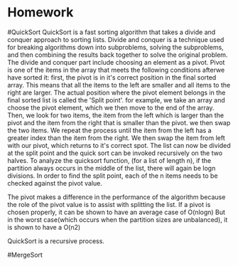 # Homework
#QuickSort
QuickSort is a fast sorting algorithm that takes a divide and conquer approach to sorting lists. Divide and conquer is a technique used for breaking algorithms down into subproblems, solving the subproblems, and then combining the results back together to solve the original problem. The divide and conquer part include choosing an element as a pivot. Pivot is one of the items in the array that meets the following conditions afterwe have sorted it: first, the pivot is in it's correct position in the final sorted array. This means that all the items to the left are smaller and all items to the right are larger. The actual position where the pivot element belongs in the final sorted list is called the 'Split point'.
for example, we take an array and choose the pivot element, which we then move to the end of the array. Then, we look for two items, the item from the left which is larger than the pivot and the item from the right that is smaller than the pivot. we then swap the two items. We repeat the process until the item from the left has a greater index than the item from the right. We then swap the item from left with our pivot, which returns to it's correct spot.
 The list can now be divided at the split point and the quick sort can be invoked recursively on the two halves.
To analyze the quicksort function, (for a list of length n), if the partition always occurs in the middle of the list, there will again be logn divisions. In order to find the split point, each of the n items needs to be checked against the pivot value.

The pivot makes a difference in the performance of the algorithm because the role of the pivot value is to assist with splitting the list.
If a pivot is chosen properly, it can be shown to have an average case of O(nlogn) 
But in the worst case(which occurs when the partition sizes are unbalanced), it is shown to have a O(n2)

QuickSort is a recursive process.



#MergeSort

